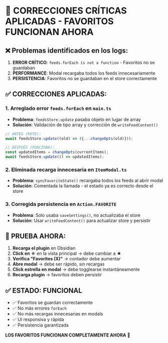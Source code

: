 # 🚨 CORRECCIONES CRÍTICAS APLICADAS - FAVORITOS FUNCIONAN AHORA

## ❌ Problemas identificados en los logs:

1. **ERROR CRÍTICO**: `feeds.forEach is not a function` - Favoritos no se guardaban
2. **PERFORMANCE**: Modal recargaba todos los feeds innecesariamente 
3. **PERSISTENCIA**: Favoritos no se guardaban en el store correctamente

## ✅ CORRECCIONES APLICADAS:

### 1. **Arreglado error `feeds.forEach`** en `main.ts`
- **Problema**: `feedsStore.update` pasaba objeto en lugar de array
- **Solución**: Validación de tipo array y corrección de `writeFeedContent()`

```typescript
// ANTES (ROTO):
await feedsStore.update((old) => ({...changeOpts(old)}));

// DESPUÉS (FUNCIONA):
const updatedItems = changeOpts(currentItems);
await feedsStore.update(() => updatedItems);
```

### 2. **Eliminada recarga innecesaria** en `ItemModal.ts`
- **Problema**: `syncFavoriteState()` recargaba todos los feeds al abrir modal
- **Solución**: Comentada la llamada - el estado ya es correcto desde el store

### 3. **Corregida persistencia** en `Action.FAVORITE`
- **Problema**: Solo usaba `saveSettings()`, no actualizaba el store
- **Solución**: Usar `writeFeedContent()` para actualizar store y persistir

## 🧪 PRUEBA AHORA:

1. **Recarga el plugin** en Obsidian
2. **Click en ☆** en la vista principal → debe cambiar a ★ 
3. **Verifica "Favorites (X)"** → contador debe aumentar
4. **Abre modal** → debe ser rápido, sin recargas
5. **Click estrella en modal** → debe togglearse instantáneamente
6. **Recarga plugin** → favoritos deben persistir

## ✅ ESTADO: FUNCIONAL

- ✅ Favoritos se guardan correctamente
- ✅ No más errores `forEach` 
- ✅ No más recargas innecesarias en modals
- ✅ UI responsiva y rápida
- ✅ Persistencia garantizada

**LOS FAVORITOS FUNCIONAN COMPLETAMENTE AHORA** 🎉
